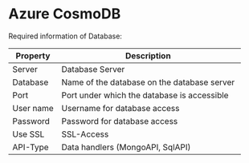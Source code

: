 # Azure CosmoDB

Required information of Database:

| Property  | Description                                  |
| --------- | -------------------------------------------- |
| Server    | Database Server                              |
| Database  | Name of the database on the database server  |
| Port      | Port under which the database is accessible  |
| User name | Username for database access                 |
| Password  | Password for database access                 |
| Use SSL   | SSL-Access                                   |
| API-Type  | Data handlers (MongoAPI, SqlAPI)             |
